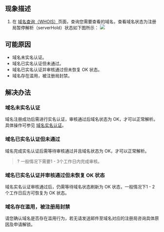 ## 现象描述
1. 在 [域名查询（WHOIS）](https://whois.cloud.tencent.com/)页面，查询您需要查看的域名，查看域名状态为注册局暂停解析（serverHold）状态如下图所示：
![](https://qcloudimg.tencent-cloud.cn/raw/6422a1e9e41224b41dbf11927d03f250.png)

## 可能原因
- 域名未实名认证。
- 域名已实名认证但未通过。
- 域名已实名认证并审核通过但未恢复 OK 状态。
- 域名存在滥用，被注册局封禁。

## 解决办法
### 域名未实名认证
域名注册成功后需进行实名认证，审核通过后域名状态为 OK，才可以正常解析。具体操作可参见 [域名实名认证](https://cloud.tencent.com/document/product/242/6707)。

### 域名已实名认证但未通过
域名完成实名认证后需等待审核通过并且域名状态为 OK，才可以正常解析。
>? 一般情况下需要1 - 3个工作日内完成审核。

### 域名已实名认证并审核通过但未恢复 OK 状态
域名实名认证审核通过后，仍需等待域名状态刷新为 OK 状态，一般情况下1 - 2个工作日后方可恢复为 OK 状态。

### 域名存在滥用，被注册局封禁
请您确认域名是否存在滥用行为，若无请发送邮件至域名对应的注册局咨询具体原因及申请解锁。
